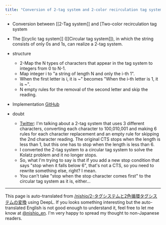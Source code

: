 ```yaml
---
title: "Conversion of 2-tag system and 2-color recirculation tag system"
---
```


- Conversion between [[2-Tag system]] and [Two-color recirculation tag system
- The [[cyclic tag system]] ([[Circular tag system]]), in which the string consists of only 0s and 1s, can realize a 2-tag system.

- structure
    - 2-Map the N types of characters that appear in the tag system to integers from 0 to N-1.
    - Map integer i to "a string of length N and only the i-th 1".
    - When the first letter is i, it is ~" becomes "When the i-th letter is 1, it is ~".
    - N empty rules for the removal of the second letter and skip the reading.
- Implementation [GitHub](https://github.com/nishio/turing_complete/blob/main/main/twotag.py)
- doubt
    - [Twitter](https://twitter.com/nishio/status/1378427366108622853): I'm talking about a 2-tag system that uses 3 different characters, converting each character to 100,010,001 and making 6 rules for each character replacement and an empty rule for skipping the 2nd character reading. The original CTS stops when the length is less than 1, but this one has to stop when the length is less than 6.
    - I converted the 2-tag system to a circular tag system to solve the Kolatz problem and it no longer stops.
    - So, what I'm trying to say is that if you add a new stop condition that says "stop when it falls below 6", that's not a CTS, so you need to rewrite something else, right? I mean.
    - You can't take "stop when the stop character comes first" to the circular tag system as it is, either...

---
This page is auto-translated from [/nishio/2-タグシステムと2色循環タグシステムの変換](https://scrapbox.io/nishio/2-タグシステムと2色循環タグシステムの変換) using DeepL. If you looks something interesting but the auto-translated English is not good enough to understand it, feel free to let me know at [@nishio_en](https://twitter.com/nishio_en). I'm very happy to spread my thought to non-Japanese readers.